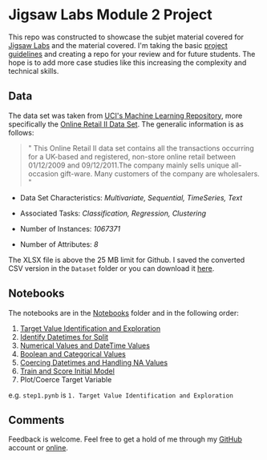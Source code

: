 # Jigsaw Labs Module 2 Project

This repo was constructed to showcase the subjet material covered for [Jigsaw Labs](https://www.jigsawlabs.io/) and the material covered. I'm taking the basic [project guidelines](https://github.com/ludawg44/jigsawlabs/blob/master/03May20_Module%202%20Projects.ipynb) and creating a repo for your review and for future students. The hope is to add more case studies like this increasing the complexity and technical skills.

## Data
The data set was taken from [UCI's Machine Learning Repository](http://archive.ics.uci.edu/ml/index.php), more specifically the [Online Retail II Data Set](http://archive.ics.uci.edu/ml/index.php). The generalic information is as follows:

> " This Online Retail II data set contains all the transactions occurring for a UK-based and registered, non-store online retail between 01/12/2009 and 09/12/2011.The company mainly sells unique all-occasion gift-ware. Many customers of the company are wholesalers. "

* Data Set Characteristics: *Multivariate, Sequential, TimeSeries, Text*

* Associated Tasks: *Classification, Regression, Clustering*

* Number of Instances: *1067371*

* Number of Attributes: *8*

The XLSX file is above the 25 MB limit for Github. I saved the converted CSV version in the `Dataset` folder or you can download it [here](http://archive.ics.uci.edu/ml/machine-learning-databases/00502/). 

## Notebooks

The notebooks are in the [Notebooks](https://github.com/ludawg44/module2_project/tree/master/Notebooks) folder and in the following order: 

1. [Target Value Identification and Exploration](https://github.com/ludawg44/module2_project/blob/master/Notebooks/step1.ipynb)
2. [Identify Datetimes for Split](https://github.com/ludawg44/module2_project/blob/master/Notebooks/step2.ipynb)
3. [Numerical Values and DateTime Values](https://github.com/ludawg44/module2_project/blob/master/Notebooks/step3.ipynb)
4. [Boolean and Categorical Values](https://github.com/ludawg44/module2_project/blob/master/Notebooks/step4.ipynb)
5. [Coercing Datetimes and Handling NA Values](https://github.com/ludawg44/module2_project/blob/master/Notebooks/step5.ipynb)
6. [Train and Score Initial Model](https://github.com/ludawg44/module2_project/blob/master/Notebooks/step6.ipynb)
7. Plot/Coerce Target Variable 

e.g. `step1.pynb` is `1. Target Value Identification and Exploration`


## Comments

Feedback is welcome. Feel free to get a hold of me through my [GitHub](https://github.com/ludawg44) account or [online](https://luisverajr.com/).
